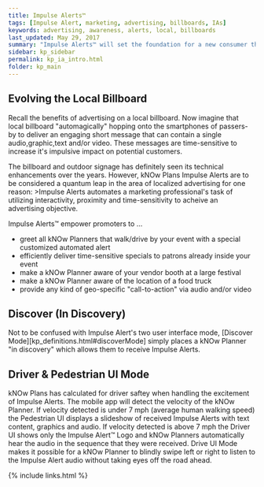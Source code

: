 ```yaml
---
title: Impulse Alerts™
tags: [Impulse Alert, marketing, advertising, billboards, IAs]
keywords: advertising, awareness, alerts, local, billboards
last_updated: May 29, 2017
summary: "Impulse Alerts™ will set the foundation for a new consumer thought process of local awareness."
sidebar: kp_sidebar
permalink: kp_ia_intro.html
folder: kp_main
---
```


## Evolving the Local Billboard
Recall the benefits of advertising on a local billboard.
Now imagine that local billboard "automagically" hopping onto the smartphones of passers-by to deliver an engaging short message that can contain a single audio,graphic,text and/or video.  These messages are time-sensitive to increase it's impulsive impact on potential customers.

The billboard and outdoor signage has definitely seen its technical enhancements over the years.  However, kNOw Plans Impulse Alerts are to be considered a quantum leap in the area of localized advertising for one reason:
		>Impulse Alerts automates a marketing professional's task of utilizing interactivity, proximity and time-sensitivity to acheive an advertising objective.  


Impulse Alerts™ empower promoters to ...

* greet all kNOw Planners that walk/drive by your event with a special customized automated alert
* efficiently deliver time-sensitive specials to patrons already inside your event
* make a kNOw Planner aware of your vendor booth at a large festival
* make a kNOw Planner aware of the location of a food truck
* provide any kind of geo-specific "call-to-action" via audio and/or video

## Discover (In Discovery)
Not to be confused with Impulse Alert's two user interface mode, [Discover Mode][kp_definitions.html#discoverMode] simply places a kNOw Planner "in discovery" which allows them to receive Impulse Alerts.

## Driver & Pedestrian UI Mode
kNOw Plans has calculated for driver saftey when handling the excitement of Impulse Alerts.  The mobile app will detect the velocity of the kNOw Planner. If velocity detected is under 7 mph (average human walking speed) the Pedestrian UI displays a slideshow of received Impulse Alerts with text content, graphics and audio.  If velocity detected is above 7 mph the Driver UI shows only the Impulse Alert™ Logo and kNOw Planners automatically hear the audio in the sequence that they were received. Drive UI Mode makes it possible for a kNOw Planner to blindly swipe left or
right to listen to the Impulse Alert audio without taking eyes off the road ahead.

{% include links.html %}